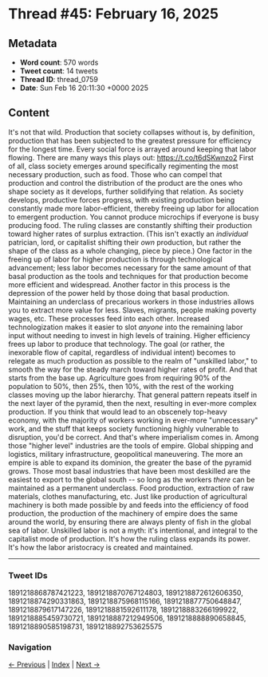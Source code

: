 # Thread #45: February 16, 2025

## Metadata
- **Word count**: 570 words
- **Tweet count**: 14 tweets
- **Thread ID**: thread_0759
- **Date**: Sun Feb 16 20:11:30 +0000 2025

## Content

It's not that wild. Production that society collapses without is, by definition, production that has been subjected to the greatest pressure for efficiency for the longest time. Every social force is arrayed around keeping that labor flowing. There are many ways this plays out: https://t.co/t6dSKwnzo2 First of all, class society emerges around specifically regimenting the most necessary production, such as food. Those who can compel that production and control the distribution of the product are the ones who shape society as it develops, further solidifying that relation. As society develops, productive forces progress, with existing production being constantly made more labor-efficient, thereby freeing up labor for allocation to emergent production. You cannot produce microchips if everyone is busy producing food. The ruling classes are constantly shifting their production toward higher rates of surplus extraction. (This isn't exactly an *individual* patrician, lord, or capitalist shifting their *own* production, but rather the shape of the class as a whole changing, piece by piece.) One factor in the freeing up of labor for higher production is through technological advancement; less labor becomes necessary for the same amount of that basal production as the tools and techniques for that production become more efficient and widespread. Another factor in this process is the depression of the power held by those doing that basal production. Maintaining an underclass of precarious workers in those industries allows you to extract more value for less. Slaves, migrants, people making poverty wages, etc. These processes feed into each other. Increased technologization makes it easier to slot *anyone* into the remaining labor input without needing to invest in high levels of training. Higher efficiency frees up labor to produce that technology. The goal (or rather, the inexorable flow of capital, regardless of individual intent) becomes to relegate as much production as possible to the realm of "unskilled labor," to smooth the way for the steady march toward higher rates of profit. And that starts from the base up. Agriculture goes from requiring 90% of the population to 50%, then 25%, then 10%, with the rest of the working classes moving up the labor hierarchy. That general pattern repeats itself in the next layer of the pyramid, then the next, resulting in ever-more complex production. If you think that would lead to an obscenely top-heavy economy, with the majority of workers working in ever-more "unnecessary" work, and the stuff that keeps society functioning highly vulnerable to disruption, you'd be correct. And that's where imperialism comes in. Among those "higher level" industries are the tools of empire. Global shipping and logistics, military infrastructure, geopolitical maneuvering. The more an empire is able to expand its dominion, the greater the base of the pyramid grows. Those most basal industries that have been most deskilled are the easiest to export to the global south -- so long as the workers *there* can be maintained as a permanent underclass. Food production, extraction of raw materials, clothes manufacturing, etc. Just like production of agricultural machinery is both made possible by and feeds into the efficiency of food production, the production of the machinery of empire does the same around the world, by ensuring there are always plenty of fish in the global sea of labor. Unskilled labor is not a myth: it's intentional, and integral to the capitalist mode of production. It's how the ruling class expands its power. It's how the labor aristocracy is created and maintained.

---

### Tweet IDs
1891218868787421223, 1891218870767124803, 1891218872612606350, 1891218874290331863, 1891218875968115166, 1891218877750648847, 1891218879617147226, 1891218881592611178, 1891218883266199922, 1891218885459730721, 1891218887212949506, 1891218888890658845, 1891218890585198731, 1891218892753625575

### Navigation
[← Previous](#044) | [Index](index.md) | [Next →](#046)
